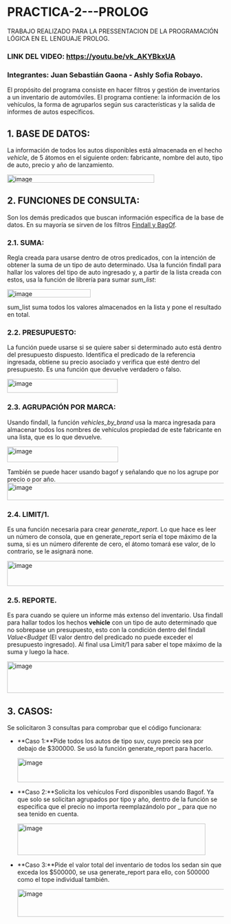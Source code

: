 # PRACTICA-2---PROLOG
TRABAJO REALIZADO PARA LA PRESSENTACION DE LA PROGRAMACIÓN LÓGICA EN EL LENGUAJE PROLOG.

### LINK DEL VIDEO: https://youtu.be/vk_AKYBkxUA


### Integrantes: Juan Sebastián Gaona - Ashly Sofia Robayo.

El propósito del programa consiste en hacer filtros y gestión de inventarios a un inventario de automóviles. El programa contiene: la información de los vehículos, la forma de agruparlos según sus características y la salida de informes de autos específicos. 

## 1. BASE DE DATOS:
   La información de todos los autos disponibles está almacenada en el hecho _vehicle_, de 5 átomos en el siguiente orden: fabricante, nombre del auto, tipo de auto, precio y año de lanzamiento.
   
  <img width="342" height="19" alt="image" src="https://github.com/user-attachments/assets/5a17686c-fe75-43f3-be8c-523d8f9ba61f" />


## 2. FUNCIONES DE CONSULTA: 
Son los demás predicados que buscan información específica de la base de datos. En su mayoría se sirven de los filtros <ins>Findall y BagOf</ins>.

   ### 2.1. SUMA: 
   Regla creada para usarse dentro de otros predicados, con la intención de obtener la suma de un tipo de auto determinado. Usa la función findall para hallar los valores del tipo de auto ingresado y, a partir de la lista creada con estos, usa la función de librería para sumar _sum_list_:

   <img width="194" height="19" alt="image" src="https://github.com/user-attachments/assets/f10f6939-6586-49a6-873b-bad9022b171b" />

   sum_list suma todos los valores almacenados en la lista y pone el resultado en total.


  ### 2.2. PRESUPUESTO:
  La función puede usarse si se quiere saber si determinado auto está dentro del presupuesto dispuesto. Identifica el predicado de la referencia ingresada, obtiene su precio asociado y verifica que esté dentro del presupuesto. Es una función que devuelve verdadero o falso.

  <img width="257" height="32" alt="image" src="https://github.com/user-attachments/assets/b9924f03-124c-439f-a95e-32534a6ddc67" />

  ### 2.3. AGRUPACIÓN POR MARCA:
  Usando findall, la función _vehicles_by_brand_ usa la marca ingresada para almacenar todos los nombres de vehículos propiedad de este fabricante en una lista, que es lo que devuelve.

  <img width="258" height="36" alt="image" src="https://github.com/user-attachments/assets/9ef433f6-7d91-485c-9794-eef32bd8f486" />

  También se puede hacer usando bagof y señalando que no los agrupe por precio o por año.
  <img width="546" height="40" alt="image" src="https://github.com/user-attachments/assets/2f3b6635-1d34-4a94-8ba0-914f6c4c3bee" />
  



  ### 2.4. LIMIT/1.
  Es una función necesaria para crear _generate_report_. Lo que hace es leer un número de consola, que en generate_report sería el tope máximo de la suma, si es un número diferente de cero, el átomo tomará ese valor, de lo contrario, se le asignará none.

  <img width="678" height="58" alt="image" src="https://github.com/user-attachments/assets/d432509f-8f16-4e80-9a7a-6b531cf187e2" />

  ### 2.5. REPORTE.
  Es para cuando se quiere un informe más extenso del inventario. Usa findall para hallar todos los hechos **vehicle** con un tipo de auto determinado que no sobrepase un presupuesto, esto con la condición dentro del findall _Value<Budget_ (El valor dentro del predicado no puede exceder el presupuesto ingresado). Al final usa Limit/1 para saber el tope máximo de la suma y luego la hace.

  <img width="1216" height="73" alt="image" src="https://github.com/user-attachments/assets/f11fb6a8-d758-4c4d-864f-e22eb1bc99d6" />
  
## 3. CASOS:
Se solicitaron 3 consultas para comprobar que el código funcionara:

- **Caso 1:**Pide todos los autos de tipo suv, cuyo precio sea por debajo de $300000. Se usó la función generate_report para hacerlo.
  
  <img width="660" height="56" alt="image" src="https://github.com/user-attachments/assets/73bb60b7-e6ce-4e49-ac1a-226209a18b1c" />

- **Caso 2:**Solicita los vehículos Ford disponibles usando Bagof. Ya que solo se solicitan agrupados por tipo y año, dentro de la función se especifica que el precio no importa reemplazándolo por _ para que no sea tenido en cuenta.

  <img width="437" height="73" alt="image" src="https://github.com/user-attachments/assets/50f68040-4c9d-4819-96aa-8165410bb421" />

- **Caso 3:**Pide el valor total del inventario de todos los sedan sin que exceda los $500000, se usa generate_report para ello, con 500000 como el tope individual también.

  <img width="691" height="64" alt="image" src="https://github.com/user-attachments/assets/30f7ac8c-0a43-4de7-ac91-77ba54e5e063" />

  


  
  
  
  


  
  



  




